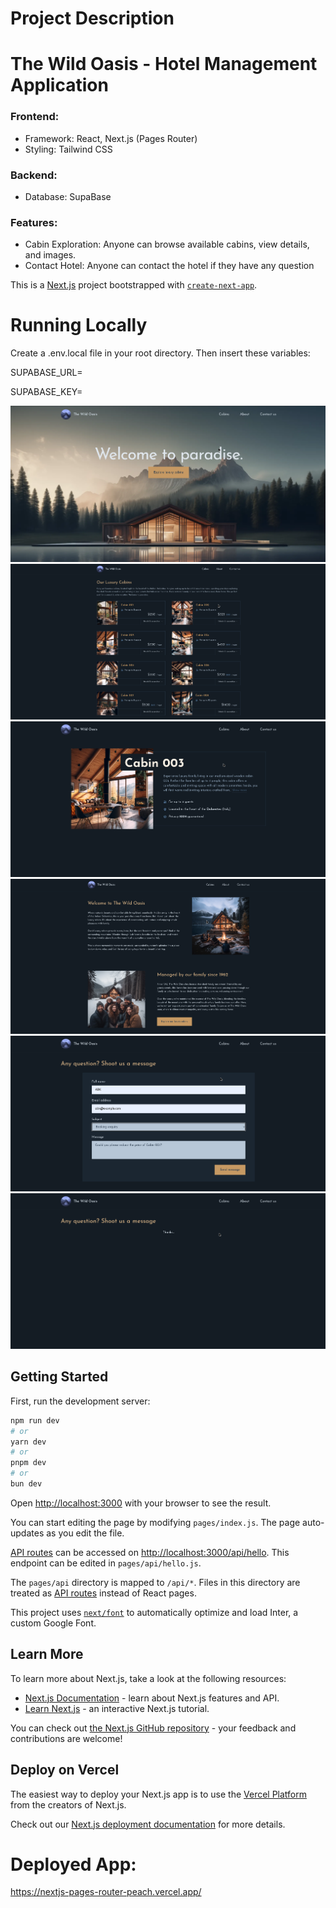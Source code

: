 # Project Description
# The Wild Oasis - Hotel Management Application

### Frontend:
- Framework: React, Next.js (Pages Router)
- Styling: Tailwind CSS

### Backend:
- Database: SupaBase

### Features:
- Cabin Exploration: Anyone can browse available cabins, view details, and images.
- Contact Hotel: Anyone can contact the hotel if they have any question
  
This is a [Next.js](https://nextjs.org/) project bootstrapped with [`create-next-app`](https://github.com/vercel/next.js/tree/canary/packages/create-next-app).

# Running Locally
Create a .env.local file in your root directory. Then insert these variables:

SUPABASE_URL=

SUPABASE_KEY=

<img src="project screenshots/1.png" alt="drawing"/>
<img src="project screenshots/2.png" alt="drawing"/>
<img src="project screenshots/3.png" alt="drawing"/>
<img src="project screenshots/4.png" alt="drawing"/>
<img src="project screenshots/5.png" alt="drawing"/>
<img src="project screenshots/6.png" alt="drawing"/>

## Getting Started

First, run the development server:

```bash
npm run dev
# or
yarn dev
# or
pnpm dev
# or
bun dev
```

Open [http://localhost:3000](http://localhost:3000) with your browser to see the result.

You can start editing the page by modifying `pages/index.js`. The page auto-updates as you edit the file.

[API routes](https://nextjs.org/docs/api-routes/introduction) can be accessed on [http://localhost:3000/api/hello](http://localhost:3000/api/hello). This endpoint can be edited in `pages/api/hello.js`.

The `pages/api` directory is mapped to `/api/*`. Files in this directory are treated as [API routes](https://nextjs.org/docs/api-routes/introduction) instead of React pages.

This project uses [`next/font`](https://nextjs.org/docs/basic-features/font-optimization) to automatically optimize and load Inter, a custom Google Font.

## Learn More

To learn more about Next.js, take a look at the following resources:

- [Next.js Documentation](https://nextjs.org/docs) - learn about Next.js features and API.
- [Learn Next.js](https://nextjs.org/learn) - an interactive Next.js tutorial.

You can check out [the Next.js GitHub repository](https://github.com/vercel/next.js/) - your feedback and contributions are welcome!

## Deploy on Vercel

The easiest way to deploy your Next.js app is to use the [Vercel Platform](https://vercel.com/new?utm_medium=default-template&filter=next.js&utm_source=create-next-app&utm_campaign=create-next-app-readme) from the creators of Next.js.

Check out our [Next.js deployment documentation](https://nextjs.org/docs/deployment) for more details.

# Deployed App:
https://nextjs-pages-router-peach.vercel.app/
